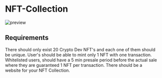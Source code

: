 # NFT-Collection

![preview](https://i.imgur.com/fVxV66f_d.webp?maxwidth=1520&fidelity=grand)

## Requirements

There should only exist 20 Crypto Dev NFT's and each one of them should be unique.
User's should be able to mint only 1 NFT with one transaction.
Whitelisted users, should have a 5 min presale period before the actual sale where they are guaranteed 1 NFT per transaction.
There should be a website for your NFT Collection.
